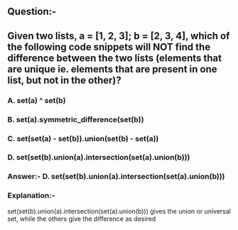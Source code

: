 ## Question:-
## Given two lists, a = [1, 2, 3]; b = [2, 3, 4], which of the following code snippets will NOT find the difference between the two lists (elements that are unique ie. elements that are present in one list, but not in the other)?

### A. set(a) ^ set(b)
### B. set(a).symmetric_difference(set(b))
### C. set(set(a) - set(b)).union(set(b) - set(a))
### D. set(set(b).union(a).intersection(set(a).union(b)))

### Answer:- D. set(set(b).union(a).intersection(set(a).union(b)))

### Explanation:-
set(set(b).union(a).intersection(set(a).union(b))) gives the union or universal set, while the others give the difference as desired
